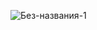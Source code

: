 ![Без-названия-_1_](https://user-images.githubusercontent.com/50736396/170561730-66bfb4c6-7cd4-4fb0-b697-f8fd7b9bb346.jpg)
